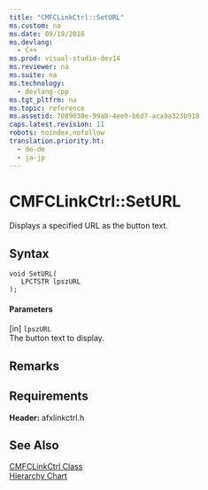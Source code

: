 ```yaml
---
title: "CMFCLinkCtrl::SetURL"
ms.custom: na
ms.date: 09/19/2016
ms.devlang: 
  - C++
ms.prod: visual-studio-dev14
ms.reviewer: na
ms.suite: na
ms.technology: 
  - devlang-cpp
ms.tgt_pltfrm: na
ms.topic: reference
ms.assetid: 7089030e-99a8-4ee9-b6d7-aca9a323b918
caps.latest.revision: 11
robots: noindex,nofollow
translation.priority.ht: 
  - de-de
  - ja-jp
---
```

# CMFCLinkCtrl::SetURL
Displays a specified URL as the button text.  
  
## Syntax  
  
```  
void SetURL(  
   LPCTSTR lpszURL   
);  
```  
  
#### Parameters  
 [in] `lpszURL`  
 The button text to display.  
  
## Remarks  
  
## Requirements  
 **Header:** afxlinkctrl.h  
  
## See Also  
 [CMFCLinkCtrl Class](../vs140/CMFCLinkCtrl-Class.md)   
 [Hierarchy Chart](../vs140/Hierarchy-Chart.md)